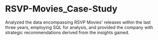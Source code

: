 # RSVP-Movies_Case-Study
Analyzed the data encompassing RSVP Movies' releases within the last three years, employing SQL for analysis, and provided the company with strategic recommendations derived from the insights gained.
